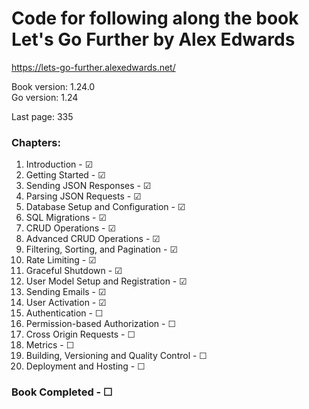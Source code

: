 # Code for following along the book Let's Go Further by Alex Edwards
https://lets-go-further.alexedwards.net/  

Book version: 1.24.0  
Go version: 1.24  

Last page: 335  

### Chapters:
01. Introduction - ☑  
02. Getting Started - ☑  
03. Sending JSON Responses - ☑  
04. Parsing JSON Requests - ☑  
05. Database Setup and Configuration - ☑  
06. SQL Migrations - ☑  
07. CRUD Operations - ☑  
08. Advanced CRUD Operations - ☑  
09. Filtering, Sorting, and Pagination - ☑  
10. Rate Limiting - ☑  
11. Graceful Shutdown - ☑  
12. User Model Setup and Registration - ☑  
13. Sending Emails - ☑  
14. User Activation - ☑  
15. Authentication - ☐  
16. Permission-based Authorization - ☐  
17. Cross Origin Requests - ☐  
18. Metrics - ☐  
19. Building, Versioning and Quality Control - ☐  
20. Deployment and Hosting - ☐  

### Book Completed - ☐  
